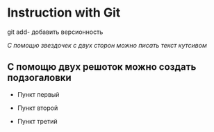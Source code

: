# Instruction with Git
git add- добавить версионность

*С помощю звездочек с двух сторон можно писать текст кутсивом*

## С помощю двух решоток можно создать подзогаловки

* Пункт первый

* Пункт второй

* Пункт третий
